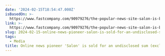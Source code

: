 ```yaml
---
date: '2024-02-15T18:54:47.000Z'
isBasedOn: >-
  https://www.fastcompany.com/90979276/the-popular-news-site-salon-is-being-sold-to-a-team-of-french-entrepreneurs-exclusive
link: >-
  https://www.fastcompany.com/90979276/the-popular-news-site-salon-is-being-sold-to-a-team-of-french-entrepreneurs-exclusive
slug: 2024-02-15-online-news-pioneer-salon-is-sold-for-an-undisclosed-sum-exclusive
tags:
  - Media
title: Online news pioneer 'Salon' is sold for an undisclosed sum (exclusive)
---
```


